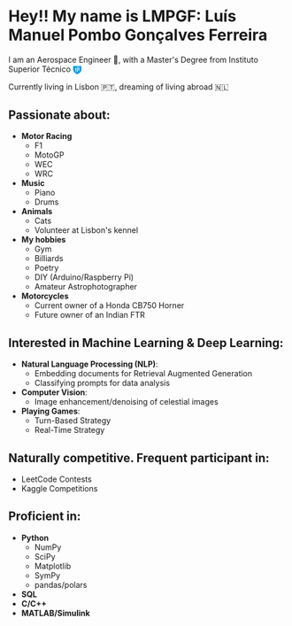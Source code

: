 # Hey!! My name is LMPGF: Luís Manuel Pombo Gonçalves Ferreira

I am an Aerospace Engineer 🚀, with a Master's Degree from Instituto Superior Técnico <img src="IST_Logo.png" width="15" height="15" style="vertical-align: middle;"/>

Currently living in Lisbon 🇵🇹, dreaming of living abroad 🇳🇱

## Passionate about:
- **Motor Racing**
  - F1
  - MotoGP
  - WEC
  - WRC
- **Music**
  - Piano
  - Drums
- **Animals**
  - Cats
  - Volunteer at Lisbon's kennel
- **My hobbies**
  - Gym
  - Billiards
  - Poetry
  - DIY (Arduino/Raspberry Pi)
  - Amateur Astrophotographer
- **Motorcycles**
  - Current owner of a Honda CB750 Horner
  - Future owner of an Indian FTR

## Interested in Machine Learning & Deep Learning:
- **Natural Language Processing (NLP)**:
  - Embedding documents for Retrieval Augmented Generation
  - Classifying prompts for data analysis
- **Computer Vision**:
  - Image enhancement/denoising of celestial images
- **Playing Games**:
  - Turn-Based Strategy
  - Real-Time Strategy

## Naturally competitive. Frequent participant in:
- LeetCode Contests
- Kaggle Competitions

## Proficient in:
- **Python**
  - NumPy
  - SciPy
  - Matplotlib
  - SymPy
  - pandas/polars
- **SQL**
- **C/C++**
- **MATLAB/Simulink**
